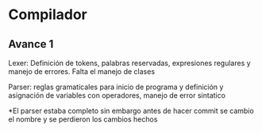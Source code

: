 # Compilador

## Avance 1
Lexer: Definición de tokens, palabras reservadas, expresiones regulares y manejo de errores. Falta el manejo de clases

Parser: reglas gramaticales para inicio de programa y definición y asignación de variables con operadores, manejo de error sintatico

*El parser estaba completo sin embargo antes de hacer commit se cambio el nombre y se perdieron los cambios hechos
